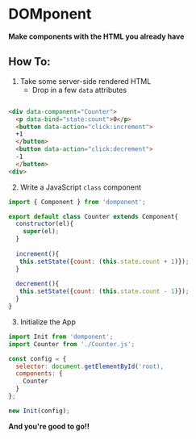 # DOMponent
__Make components with the HTML you already have__


## How To:
1. Take some server-side rendered HTML
   * Drop in a few `data` attributes
```html

<div data-component="Counter">
  <p data-bind="state:count">0</p>
  <button data-action="click:increment">
  +1
  </button>
  <button data-action="click:decrement">
  -1
  </button>
<div>


```
2. Write a JavaScript `class` component
```js
import { Component } from 'domponent';

export default class Counter extends Component{
  constructor(el){
    super(el);
  }
  
  increment(){
   this.setState({count: (this.state.count + 1)});  
  }
  
  decrement(){
   this.setState({count: (this.state.count - 1)});  
  }
}

```
3. Initialize the App
```js
import Init from 'domponent';
import Counter from './Counter.js';

const config = {
  selector: document.getElementById('root),
  components: {
    Counter
  }
};

new Init(config);

```
__And you're good to go!!__
